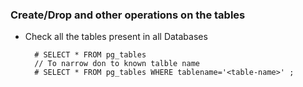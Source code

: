 ### Create/Drop and other operations on the tables

- Check all the tables present in all Databases

        # SELECT * FROM pg_tables
        // To narrow don to known talble name
        # SELECT * FROM pg_tables WHERE tablename='<table-name>' ;

        